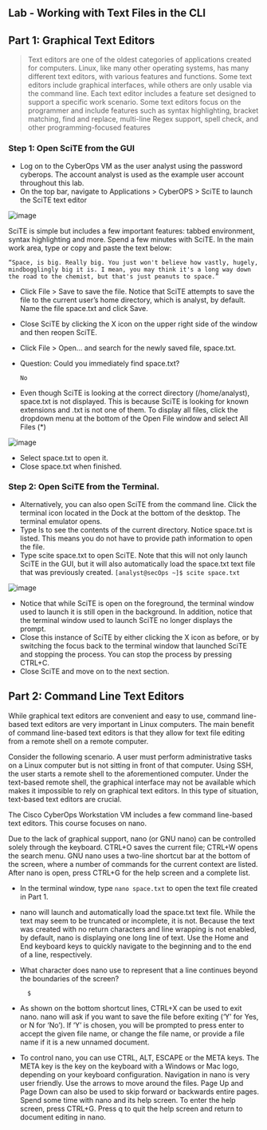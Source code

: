 ## Lab - Working with Text Files in the CLI

## Part 1: Graphical Text Editors

> Text editors are one of the oldest categories of applications created for computers. Linux, like many other
operating systems, has many different text editors, with various features and functions. Some text editors
include graphical interfaces, while others are only usable via the command line. Each text editor includes a
feature set designed to support a specific work scenario. Some text editors focus on the programmer and
include features such as syntax highlighting, bracket matching, find and replace, multi-line Regex support,
spell check, and other programming-focused features

### Step 1: Open SciTE from the GUI

* Log on to the CyberOps VM as the user analyst using the password cyberops. The account analyst is used as the example user account throughout this lab.
* On the top bar, navigate to Applications > CyberOPS > SciTE to launch the SciTE text editor

![image](https://github.com/tousif13/CISCO_CyberOps/assets/33444140/220a510e-9650-4623-9adc-41378b0d9166)

SciTE is simple but includes a few important features: tabbed environment, syntax highlighting and more.
Spend a few minutes with SciTE. In the main work area, type or copy and paste the text below:

    “Space, is big. Really big. You just won't believe how vastly, hugely, mindbogglingly big it is. I mean, you may think it's a long way down the road to the chemist, but that's just peanuts to space.”

* Click File > Save to save the file. Notice that SciTE attempts to save the file to the current user’s home directory, which is analyst, by default. Name the file space.txt and click Save.
* Close SciTE by clicking the X icon on the upper right side of the window and then reopen SciTE.
* Click File > Open… and search for the newly saved file, space.txt.
* Question: Could you immediately find space.txt?
      
      No
* Even though SciTE is looking at the correct directory (/home/analyst), space.txt is not displayed. This is because SciTE is looking for known extensions and .txt is not one of them. To display all files, click the dropdown menu at the bottom of the Open File window and select All Files (*)

![image](https://github.com/tousif13/CISCO_CyberOps/assets/33444140/0a98e277-d5f2-49b6-8b10-e80f21ec7508)

* Select space.txt to open it.
* Close space.txt when finished.

### Step 2: Open SciTE from the Terminal.

* Alternatively, you can also open SciTE from the command line. Click the terminal icon located in the Dock at the bottom of the desktop. The terminal emulator opens.
* Type ls to see the contents of the current directory. Notice space.txt is listed. This means you do not have to provide path information to open the file.
* Type scite space.txt to open SciTE. Note that this will not only launch SciTE in the GUI, but it will also automatically load the space.txt text file that was previously created. `[analyst@secOps ~]$ scite space.txt`

![image](https://github.com/tousif13/CISCO_CyberOps/assets/33444140/b5471405-a9b5-426f-ab63-a5558dd445b3)

* Notice that while SciTE is open on the foreground, the terminal window used to launch it is still open in the background. In addition, notice that the terminal window used to launch SciTE no longer displays the prompt.
* Close this instance of SciTE by either clicking the X icon as before, or by switching the focus back to the terminal window that launched SciTE and stopping the process. You can stop the process by pressing CTRL+C.
* Close SciTE and move on to the next section. 

## Part 2: Command Line Text Editors

While graphical text editors are convenient and easy to use, command line-based text editors are very important in Linux computers. The main benefit of command line-based text editors is that they allow for text file editing from a remote shell on a remote computer.

Consider the following scenario. A user must perform administrative tasks on a Linux computer but is not sitting in front of that computer. Using SSH, the user starts a remote shell to the aforementioned computer. Under the text-based remote shell, the graphical interface may not be available which makes it impossible to rely on graphical text editors. In this type of situation, text-based text editors are crucial. 

The Cisco CyberOps Workstation VM includes a few command line-based text editors. This course focuses on nano.

Due to the lack of graphical support, nano (or GNU nano) can be controlled solely through the keyboard.
CTRL+O saves the current file; CTRL+W opens the search menu. GNU nano uses a two-line shortcut bar at the bottom of the screen, where a number of commands for the current context are listed. After nano is open, press CTRL+G for the help screen and a complete list.

* In the terminal window, type `nano space.txt` to open the text file created in Part 1.
* nano will launch and automatically load the space.txt text file. While the text may seem to be truncated or incomplete, it is not. Because the text was created with no return characters and line wrapping is not enabled, by default, nano is displaying one long line of text.
Use the Home and End keyboard keys to quickly navigate to the beginning and to the end of a line, respectively.
* What character does nano use to represent that a line continues beyond the boundaries of the screen?

        $

* As shown on the bottom shortcut lines, CTRL+X can be used to exit nano. nano will ask if you want to save the file before exiting (‘Y’ for Yes, or N for ‘No’). If ‘Y’ is chosen, you will be prompted to press enter to accept the given file name, or change the file name, or provide a file name if it is a new unnamed document.
* To control nano, you can use CTRL, ALT, ESCAPE or the META keys. The META key is the key on the keyboard with a Windows or Mac logo, depending on your keyboard configuration.
Navigation in nano is very user friendly. Use the arrows to move around the files. Page Up and Page Down can also be used to skip forward or backwards entire pages. Spend some time with nano and its help screen. To enter the help screen, press CTRL+G. Press q to quit the help screen and return to
document editing in nano.

